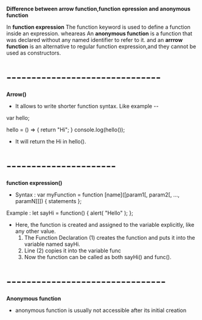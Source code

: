 **Difference between arrow function,function epression and anonymous function**


In **function expression** The function keyword is used to define a function inside an expression. wheareas An **anonymous function** is a function that was declared without any named identifier to refer to it. and an **arrrow function** is an alternative to regular function expression,and they cannot be used as constructors.

# -------------------------------

**Arrow()**

* It allows to write shorter function syntax.
Like example --

var hello;

hello = () => {
    return "Hi";
}
console.log(hello());

* It will return the Hi in hello().

# ----------------------

**function expression()**

* Syntax :
    var myFunction = function [name]([param1[, param2[, ..., paramN]]]) {
        statements
    };

Example :
    let sayHi = function() {
        alert( "Hello" );
    };

* Here, the function is created and assigned to the variable explicitly, like any other value.
    1. The Function Declaration (1) creates the function and puts it into the variable named sayHi.
    2. Line (2) copies it into the variable func
    3. Now the function can be called as both sayHi() and func().


# --------------------------------

**Anonymous function**

* anonymous function is usually not accessible after its initial creation
